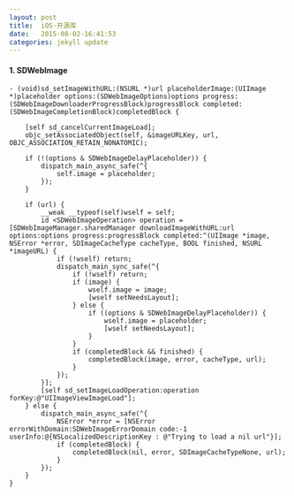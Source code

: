 ```yaml
---
layout: post
title:  iOS-开源库
date:   2015-08-02-16:41:53
categories: jekyll update
---
```


#### 1. SDWebImage
	
	- (void)sd_setImageWithURL:(NSURL *)url placeholderImage:(UIImage *)placeholder options:(SDWebImageOptions)options progress:(SDWebImageDownloaderProgressBlock)progressBlock completed:(SDWebImageCompletionBlock)completedBlock {
		
	    [self sd_cancelCurrentImageLoad];
	    objc_setAssociatedObject(self, &imageURLKey, url, OBJC_ASSOCIATION_RETAIN_NONATOMIC);

	    if (!(options & SDWebImageDelayPlaceholder)) {
	        dispatch_main_async_safe(^{
	            self.image = placeholder;
	        });
	    }
	    
	    if (url) {
	        __weak __typeof(self)wself = self;
	        id <SDWebImageOperation> operation = [SDWebImageManager.sharedManager downloadImageWithURL:url options:options progress:progressBlock completed:^(UIImage *image, NSError *error, SDImageCacheType cacheType, BOOL finished, NSURL *imageURL) {
	            if (!wself) return;
	            dispatch_main_sync_safe(^{
	                if (!wself) return;
	                if (image) {
	                    wself.image = image;
	                    [wself setNeedsLayout];
	                } else {
	                    if ((options & SDWebImageDelayPlaceholder)) {
	                        wself.image = placeholder;
	                        [wself setNeedsLayout];
	                    }
	                }
	                if (completedBlock && finished) {
	                    completedBlock(image, error, cacheType, url);
	                }
	            });
	        }];
	        [self sd_setImageLoadOperation:operation forKey:@"UIImageViewImageLoad"];
	    } else {
	        dispatch_main_async_safe(^{
	            NSError *error = [NSError errorWithDomain:SDWebImageErrorDomain code:-1 userInfo:@{NSLocalizedDescriptionKey : @"Trying to load a nil url"}];
	            if (completedBlock) {
	                completedBlock(nil, error, SDImageCacheTypeNone, url);
	            }
	        });
	    }
	}

[jekyll]:      http://jekyllrb.com
[jekyll-gh]:   https://github.com/jekyll/jekyll
[jekyll-help]: https://github.com/jekyll/jekyll-help
